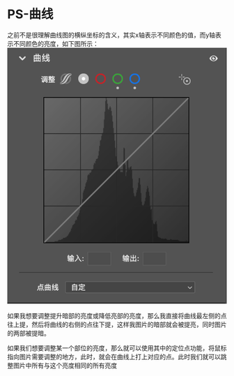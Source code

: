 # PS-曲线
之前不是很理解曲线图的横纵坐标的含义，其实x轴表示不同颜色的值，而y轴表示不同颜色的亮度，如下图所示：
![avatar](SCR-20230401-lmjc.png)

如果我想要调整提升暗部的亮度或降低亮部的亮度，那么我直接将曲线最左侧的点往上提，然后将曲线的右侧的点往下提，这样我图片的暗部就会被提亮，同时图片的两部被提暗。

如果我们想要调整某一个部位的亮度，那么就可以使用其中的定位点功能，将鼠标指向图片需要调整的地方，此时，就会在曲线上打上对应的点。此时我们就可以跳整图片中所有与这个亮度相同的所有亮度